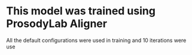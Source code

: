 # This model was trained using ProsodyLab Aligner

All the default configurations were used in training and 10 iterations were use
